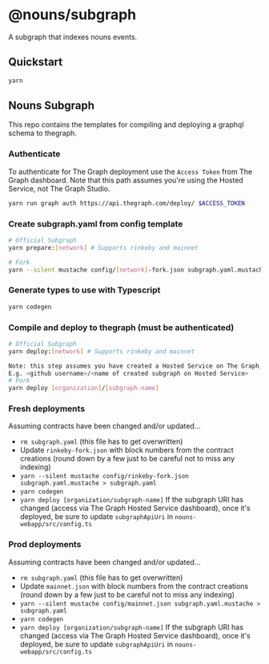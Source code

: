 # @nouns/subgraph

A subgraph that indexes nouns events.

## Quickstart

```sh
yarn
```

## Nouns Subgraph

This repo contains the templates for compiling and deploying a graphql schema to thegraph.

### Authenticate

To authenticate for The Graph deployment use the `Access Token` from The Graph dashboard.
Note that this path assumes you're using the Hosted Service, not The Graph Studio.

```sh
yarn run graph auth https://api.thegraph.com/deploy/ $ACCESS_TOKEN
```

### Create subgraph.yaml from config template

```sh
# Official Subgraph
yarn prepare:[network] # Supports rinkeby and mainnet

# Fork
yarn --silent mustache config/[network]-fork.json subgraph.yaml.mustache > subgraph.yaml
```

### Generate types to use with Typescript

```sh
yarn codegen
```

### Compile and deploy to thegraph (must be authenticated)

```sh
# Official Subgraph
yarn deploy:[network] # Supports rinkeby and mainnet

Note: this step assumes you have created a Hosted Service on The Graph, associated with your organization/github account.
E.g. <github username>/<name of created subgraph on Hosted Service>
# Fork
yarn deploy [organization]/[subgraph-name]
```

### Fresh deployments
Assuming contracts have been changed and/or updated...
- `rm subgraph.yaml` (this file has to get overwritten)
- Update `rinkeby-fork.json` with block numbers from the contract creations (round down by a few just to be careful not to miss any indexing)
- `yarn --silent mustache config/rinkeby-fork.json subgraph.yaml.mustache > subgraph.yaml`
- `yarn codegen`
- `yarn deploy [organization/subgraph-name]`
If the subgraph URI has changed (access via The Graph Hosted Service dashboard), once it's deployed, be sure to update `subgraphApiUri` in `nouns-webapp/src/config.ts`

### Prod deployments
Assuming contracts have been changed and/or updated...
- `rm subgraph.yaml` (this file has to get overwritten)
- Update `mainnet.json` with block numbers from the contract creations (round down by a few just to be careful not to miss any indexing)
- `yarn --silent mustache config/mainnet.json subgraph.yaml.mustache > subgraph.yaml`
- `yarn codegen`
- `yarn deploy [organization/subgraph-name]`
If the subgraph URI has changed (access via The Graph Hosted Service dashboard), once it's deployed, be sure to update `subgraphApiUri` in `nouns-webapp/src/config.ts`

